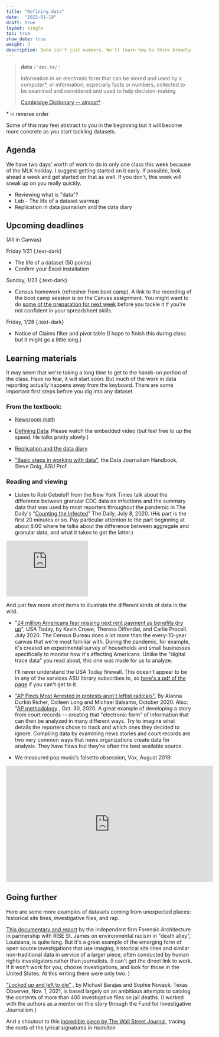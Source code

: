 ```yaml
---
title: "Defining data"
date:  "2022-01-19"
draft: true
layout: single
toc: true
show_date: true
weight: 3
description: Data isn't just numbers. We'll learn how to think broadly about data for story. 
--- 
```



<blockquote class="blockquote-big">
<p><strong>data</strong> <code>/ˈdeɪ.tə/</code> :</p>
<p> information in an electronic form that can be stored and used by a computer*, or information, especially facts or numbers, collected to be examined and considered and used to help decision-making </p>
 <span> <a href="https://dictionary.cambridge.org/dictionary/english/data" class="text-decoration-none link-secondary">Cambridge Dictionary -- almost*</a></span>
</blockquote>

\* in reverse order


Some of this may feel abstract to you in the beginning but it will become more concrete as you start tackling datasets. 

## Agenda

We have two days' worth of work to do in only one class this week because of the MLK holiday. I suggest getting started on it early. If possible, look ahead a week and get started on that as well. If you don't, this week will sneak up on you really quickly. 

* Reviewing what is "data"? 
* Lab - The life of a dataset warmup 
* Replication in data journalism and the data diary

## Upcoming deadlines

(All in Canvas)

Friday 1/21 
{.text-dark}

* The life of a dataset (50 points)
* Confirm your Excel installation 

Sunday, 1/23
{.text-dark}

* Census homework (refresher from boot camp). A link to the recording of the boot camp session is on the Canvas assignment.  You might want to do [some of the preparation for next week](/dataj/weeks/week03-1/) before  you tackle it if you're not confident in your spreadsheet skills. 

Friday, 1/28 
{.text-dark}

* Notice of Claims filter and pivot table (I hope to finish this during class but it might go a little long.) 

## Learning materials

It may seem that we're taking a long time to get to the hands-on portion of the class. Have no fear, it will start soon. But much of the work in data reporting actually happens away from the keyboard. There are some important first steps before you dig into any dataset. 

### From the textbook:

* [Newsroom math](https://cronkitedata.github.io/djtextbook/start-math.html)

* [Defining Data](https://cronkitedata.github.io/djtextbook/start-data-def.html):  Please watch the embedded video (but feel free to up the speed. He talks pretty slowly.)

* [Replication and the data diary](https://cronkitedata.github.io/djtextbook/start-data-diary.html) 

* ["Basic steps in working with data"](https://datajournalism.com/read/handbook/one/understanding-data/basic-steps-in-working-with-data), the Data Journalism Handbook, Steve Doig, ASU Prof.

### Reading and viewing

* Listen to Rob Gebeloff from the New York Times talk about the difference between granular CDC data on infections and the summary data that was used by most reporters throughout the pandemic in The Daily's "[Counting the Infected](https://www.nytimes.com/2020/07/08/podcasts/the-daily/coronavirus-data-united-states.html)"  The Daily, July 8, 2020. (His part is the first 20 minutes or so. Pay particular attention to the part beginning at about 8:00 where he talks about the difference between aggregate and granular data, and what it takes to get the latter.)

<div class="mx-auto my-3" style="width:220px">
<iframe style="border: solid 1px #e4edf2;" src="https://www.stitcher.com/embed/129650/75063201" width="220" height="150" frameborder="0" scrolling="no">
 </iframe>
</div>

And just few more *short* items to illustrate the different kinds of data in the wild. 

* "[24 million Americans fear missing next rent payment as benefits dry up](https://www.usatoday.com/in-depth/graphics/2020/07/24/24-million-americans-say-they-have-little-no-chance-being-able-pay-next-months-rent-eviction/5497764002/.)", USA Today, by Kevin Crowe, Theresa Diffendal, and Carlie Procell. July 2020.   The Census Bureau does a lot more than the every-10-year canvas that we're most familiar with. During the pandemic, for example, it's created an experimental survey of households and small businesses specifically to monitor how it's affecting Americans. Unlike the "digital trace data" you read about, this one was made for us to analyze. 

  I'll never understand the USA Today firewall. This doesn't appear to be in any of the services ASU library subscribes to, so [here's a pdf of the page](https://cronkitedata.s3.amazonaws.com/docs/usatoday-crowe-rentpayments-covid.pdf) if you can't get to it.


* ["AP Finds Most Arrested in protests aren't leftist radicals"](https://apnews.com/article/virus-outbreak-race-and-ethnicity-suburbs-health-racial-injustice-7edf9027af1878283f3818d96c54f748), By Alanna Durkin Richer, Colleen Long and Michael Balsamo, October 2020. Also:  "[AP methodology](http://leads.ap.org/best-of-the-week/analyzing-protest-arrest-records) , Oct. 30, 2020. A great example of developing a story from court records -- creating that "electronic form" of information that can then be analyzed in many different ways. Try to imagine what details the reporters chose to track and which ones they decided to ignore.  Compiling data by examining news stories and court records  are two very common ways that news organizations create data for analysis. They  have flaws but  they're often the best available source. 

* We measured pop music’s falsetto obsession, Vox, August 2019:  

<div class="mx-auto my-3" style="width:560px;">
<iframe width="560" height="315" src="https://www.youtube.com/embed/qJT2h5uGAC0" title="YouTube video player" frameborder="0" allow="accelerometer;  clipboard-write; encrypted-media; gyroscope; picture-in-picture" allowfullscreen></iframe>
</div>


## Going further

Here are some more examples of datasets coming from unexpected places: historical site lines, investigative files, and rap. 

[This documentary and report](https://forensic-architecture.org/investigation/environmental-racism-in-death-alley-louisiana) by the independent firm Forensic Architecture in partnership with RISE St. James on environmental racism in "death alley", Louisiana, is quite long. But it's a great example of the emerging form of open source investigations that use imaging, historical site lines and similar non-traditional data in service of a larger piece, often conducted by human rights investigators rather than journalists.   (I can't get the direct link to work. If it won't work for you, choose Investigations, and look for those in the United States. At this writing there were only two. )

["Locked up and left to die"](https://www.texasobserver.org/locked-up-and-left-to-die/) , by Michael Barajas and Sophie Novack, Texas Observer, Nov. 1, 2021, is based largely on an  ambitious attempts to catalog the contents of more than 400 investigative files on jail deaths.  (I worked with the authors as a mentor on this story through the Fund for Investigative Journalism.)

And a shoutout to this [incredible piece by The Wall Street Journal](http://graphics.wsj.com/hamilton/), tracing the roots of the lyrical signatures in *Hamilton*  
